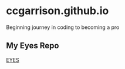 # ccgarrison.github.io
Beginning journey in coding to becoming a pro
## My Eyes Repo
<a href = "http://ccgarrison.github.io/eyes"> EYES</a>
